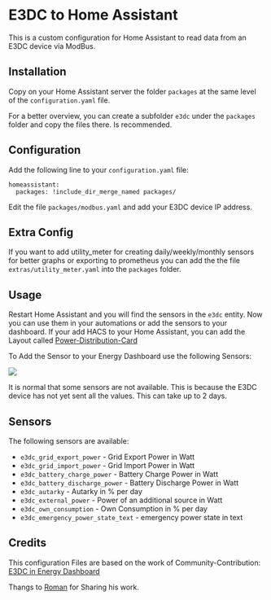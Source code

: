 # E3DC to Home Assistant

This is a custom configuration for Home Assistant to read data from an E3DC device via ModBus.

## Installation

Copy on your Home Assistant server the folder `packages` at the same level of the `configuration.yaml` file.

For a better overview, you can create a subfolder `e3dc` under the `packages` folder and copy the files there. Is recommended.

## Configuration

Add the following line to your `configuration.yaml` file:

```
homeassistant:
  packages: !include_dir_merge_named packages/
```

Edit the file `packages/modbus.yaml` and add your E3DC device IP address.

## Extra Config

If you want to add utility_meter for creating daily/weekly/monthly sensors for better graphs or exporting to prometheus you can add the the file `extras/utility_meter.yaml` into the `packages` folder.


## Usage

Restart Home Assistant and you will find the sensors in the `e3dc` entity. Now you can use them in your automations or add the sensors to your dashboard.
If your add HACS to your Home Assistant, you can add the Layout called [Power-Distribution-Card](https://github.com/JonahKr/power-distribution-card)

To Add the Sensor to your Energy Dashboard use the following Sensors:

<img src="https://github.com/MrIceman11/e3dc-homeassistant/raw/main/examples/Dashboard_Config_2.png"/>

It is normal that some sensors are not available. This is because the E3DC device has not yet sent all the values. This can take up to 2 days.

## Sensors

The following sensors are available:

  * `e3dc_grid_export_power` - Grid Export Power in Watt
  * `e3dc_grid_import_power` - Grid Import Power in Watt
  * `e3dc_battery_charge_power` - Battery Charge Power in Watt
  * `e3dc_battery_discharge_power` - Battery Discharge Power in Watt
  * `e3dc_autarky` - Autarky in % per day
  * `e3dc_external_power` - Power of an additional source in Watt
  * `e3dc_own_consumption` - Own Consumption in % per day
  * `e3dc_emergency_power_state_text` - emergency power state in text

## Credits

This configuration Files are based on the work of Community-Contribution: [E3DC in Energy Dashboard](https://community.home-assistant.io/t/e3dc-in-energy-dashboard/379800)

Thangs to [Roman](https://github.com/Roemer) for Sharing his work.